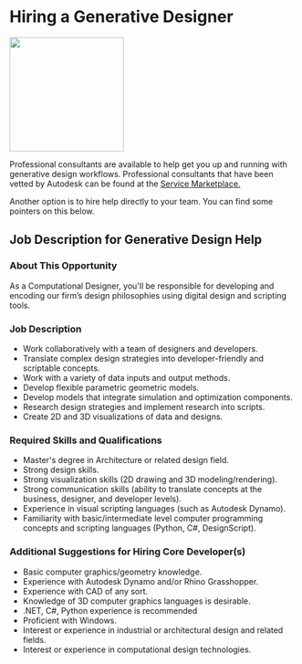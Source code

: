 # Hiring a Generative Designer

<img src="../assets/appendix/needpro.png" style="width:200px;"/>

Professional consultants are available to help get you up and running with generative design workflows. Professional consultants that have been vetted by Autodesk can be found at the [Service Marketplace.](https://servicesmarketplace.autodesk.com/providers?search=&search_within=&services_speciality%5B6406%5D=6406&ci=All&sort_by=search_api_relevance&utm_source=dotcom&utm_medium=referral&utm_content=aec-gen-design)

Another option is to hire help directly to your team. You can find some pointers on this below. 

## Job Description for Generative Design Help

### About This Opportunity

As a Computational Designer, you'll be responsible for developing and encoding our firm’s design philosophies using digital design and scripting tools.

### Job Description

* Work collaboratively with a team of designers and developers.
* Translate complex design strategies into developer-friendly and scriptable concepts.
* Work with a variety of data inputs and output methods.
* Develop flexible parametric geometric models.
* Develop models that integrate simulation and optimization components.
* Research design strategies and implement research into scripts.
* Create 2D and 3D visualizations of data and designs.

### Required Skills and Qualifications

* Master's degree in Architecture or related design field.
* Strong design skills.
* Strong visualization skills \(2D drawing and 3D modeling/rendering\).
* Strong communication skills \(ability to translate concepts at the business, designer, and developer levels\).
* Experience in visual scripting languages \(such as Autodesk Dynamo\).
* Familiarity with basic/intermediate level computer programming concepts and scripting languages \(Python, C\#, DesignScript\).

### Additional Suggestions for Hiring Core Developer\(s\)

* Basic computer graphics/geometry knowledge.
* Experience with Autodesk Dynamo and/or Rhino Grasshopper.
* Experience with CAD of any sort.
* Knowledge of 3D computer graphics languages is desirable.
* .NET, C\#, Python experience is recommended
* Proficient with Windows.
* Interest or experience in industrial or architectural design and related fields.
* Interest or experience in computational design technologies.

